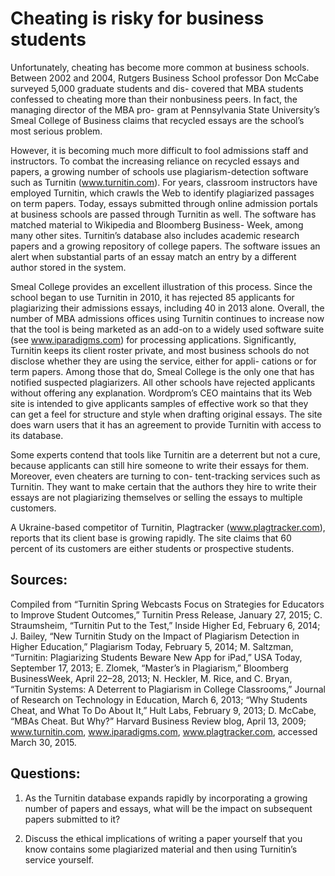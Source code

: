 # Cheating is risky for business students

Unfortunately, cheating has become more common at business schools. Between 2002 and 2004, Rutgers Business School professor Don McCabe surveyed 5,000 graduate students and dis- covered that MBA students confessed to cheating more than their nonbusiness peers. In fact, the managing director of the MBA pro- gram at Pennsylvania State University’s Smeal College of Business claims that recycled essays are the school’s most serious problem.

However, it is becoming much more difficult to fool admissions staff and instructors. To combat the increasing reliance on recycled essays and papers, a growing number of schools use plagiarism-detection software such as Turnitin (www.turnitin.com). For years, classroom instructors have employed Turnitin, which crawls the Web to identify plagiarized passages on term papers. Today, essays submitted through online admission portals at business schools are passed through Turnitin as well. The software has matched material to Wikipedia and Bloomberg Business- Week, among many other sites. Turnitin’s database also includes academic research papers and a growing repository of college papers. The software issues an alert when substantial parts of an essay match an entry by a different author stored in the system.

Smeal College provides an excellent illustration of this process. Since the school began to use Turnitin in 2010, it has rejected 85 applicants for plagiarizing their admissions essays, including 40 in 2013 alone. Overall, the number of MBA admissions offices using Turnitin continues to increase now that the tool is being marketed as an add-on to a widely used software suite (see www.iparadigms.com) for processing applications. Significantly, Turnitin keeps its client roster private, and most business schools do not disclose whether they are using the service, either for appli- cations or for term papers. Among those that do, Smeal College is the only one that has notified suspected plagiarizers. All other schools have rejected applicants without offering any explanation. Wordprom’s CEO maintains that its Web site is intended to give applicants samples of effective work so that they can get a feel for structure and style when drafting original essays. The site does warn users that it has an agreement to provide Turnitin with access to its database.

Some experts contend that tools like Turnitin are a deterrent but not a cure, because applicants can still hire someone to write their essays for them. Moreover, even cheaters are turning to con- tent-tracking services such as Turnitin. They want to make certain that the authors they hire to write their essays are not plagiarizing themselves or selling the essays to multiple customers.

A Ukraine-based competitor of Turnitin, Plagtracker (www.plagtracker.com), reports that its client base is growing rapidly. The site claims that 60 percent of its customers are either students or prospective students.


## Sources:

Compiled from “Turnitin Spring Webcasts Focus on Strategies for Educators to Improve Student Outcomes,” Turnitin Press Release, January 27, 2015; C. Straumsheim, “Turnitin Put to the Test,” Inside Higher Ed, February 6, 2014; J. Bailey, “New Turnitin Study on the Impact of Plagiarism Detection in Higher Education,” Plagiarism Today, February 5, 2014; M. Saltzman, “Turnitin: Plagiarizing Students Beware New App for iPad,” USA Today, September 17, 2013; E. Zlomek, “Master’s in Plagiarism,” Bloomberg BusinessWeek, April 22–28, 2013; N. Heckler, M. Rice, and C. Bryan, “Turnitin Systems: A Deterrent to Plagiarism in College Classrooms,” Journal of Research on Technology in Education, March 6, 2013; “Why Students Cheat, and What To Do About It,” Hult Labs, February 9, 2013; D. McCabe, “MBAs Cheat. But Why?” Harvard Business Review blog, April 13, 2009; www.turnitin.com, www.iparadigms.com, www.plagtracker.com, accessed March 30, 2015.

## Questions:
1. As the Turnitin database expands rapidly by incorporating a growing number of papers and essays, what will be the impact on subsequent papers submitted to it?

2. Discuss the ethical implications of writing a paper yourself that you know contains some plagiarized material and then using Turnitin’s service yourself.
